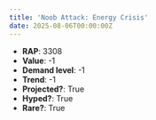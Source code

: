 ```yaml
---
title: 'Noob Attack: Energy Crisis'
date: 2025-08-06T00:00:00Z
---
```

- **RAP**: 3308
- **Value**: -1
- **Demand level**: -1
- **Trend**: -1
- **Projected?**: True
- **Hyped?**: True
- **Rare?**: True
